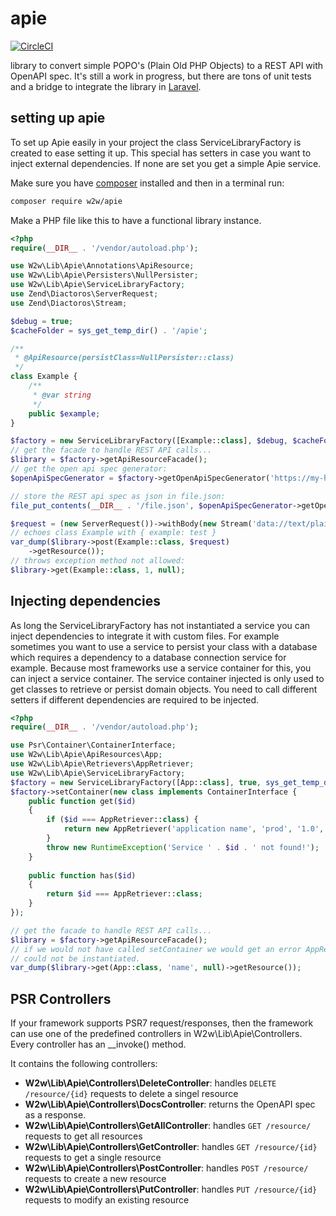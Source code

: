 # apie
[![CircleCI](https://circleci.com/gh/pjordaan/apie.svg?style=svg)](https://circleci.com/gh/pjordaan/apie)

library to convert simple POPO's (Plain Old PHP Objects) to a REST API with OpenAPI spec. It's still a work in progress,
but there are tons of unit tests and a bridge to integrate the library in [Laravel](https://github.com/pjordaan/laravel-apie).

## setting up apie
To set up Apie easily in your project the class ServiceLibraryFactory is created to ease setting it up.
This special has setters in case you want to inject external dependencies. If none are set
you get a simple Apie service.

Make sure you have [composer](https://getcomposer.org) installed and then in a terminal run:
```bash
composer require w2w/apie 
```

Make a PHP file like this to have a functional library instance.
```php
<?php
require(__DIR__ . '/vendor/autoload.php');

use W2w\Lib\Apie\Annotations\ApiResource;
use W2w\Lib\Apie\Persisters\NullPersister;
use W2w\Lib\Apie\ServiceLibraryFactory;
use Zend\Diactoros\ServerRequest;
use Zend\Diactoros\Stream;

$debug = true;
$cacheFolder = sys_get_temp_dir() . '/apie';

/**
 * @ApiResource(persistClass=NullPersister::class)
 */
class Example {
    /**
     * @var string
     */
    public $example;
}

$factory = new ServiceLibraryFactory([Example::class], $debug, $cacheFolder);
// get the facade to handle REST API calls...
$library = $factory->getApiResourceFacade();
// get the open api spec generator:
$openApiSpecGenerator = $factory->getOpenApiSpecGenerator('https://my-host-api.nl/');

// store the REST api spec as json in file.json:
file_put_contents(__DIR__ . '/file.json', $openApiSpecGenerator->getOpenApiSpec()->toJson());

$request = (new ServerRequest())->withBody(new Stream('data://text/plain,{"example":"test"}'));
// echoes class Example with { example: test }
var_dump($library->post(Example::class, $request)
    ->getResource());
// throws exception method not allowed:
$library->get(Example::class, 1, null);
```

## Injecting dependencies
As long the ServiceLibraryFactory has not instantiated a service you can inject dependencies to integrate it with
custom files. For example sometimes you want to use a service to persist your class with a database which requires a
dependency to a database connection service for example. Because most frameworks use a service container for this,
you can inject a service container. The service container injected is only used to get classes
to retrieve or persist domain objects. You need to call different setters if different dependencies
are required to be injected.

```php
<?php
require(__DIR__ . '/vendor/autoload.php');

use Psr\Container\ContainerInterface;
use W2w\Lib\Apie\ApiResources\App;
use W2w\Lib\Apie\Retrievers\AppRetriever;
use W2w\Lib\Apie\ServiceLibraryFactory;
$factory = new ServiceLibraryFactory([App::class], true, sys_get_temp_dir());
$factory->setContainer(new class implements ContainerInterface {
    public function get($id)
    {
        if ($id === AppRetriever::class) {
            return new AppRetriever('application name', 'prod', '1.0', false);
        }
        throw new RuntimeException('Service ' . $id . ' not found!');
    }
    
    public function has($id)
    {
        return $id === AppRetriever::class;       
    }
});

// get the facade to handle REST API calls...
$library = $factory->getApiResourceFacade();
// if we would not have called setContainer we would get an error AppRetriever
// could not be instantiated.
var_dump($library->get(App::class, 'name', null)->getResource());
```

## PSR Controllers
If your framework supports PSR7 request/responses, then the framework can use one of the predefined controllers
in W2w\Lib\Apie\Controllers. Every controller has an __invoke() method.

It contains the following controllers:
- **W2w\Lib\Apie\Controllers\DeleteController**: handles ```DELETE /resource/{id}``` requests to delete a singel resource
- **W2w\Lib\Apie\Controllers\DocsController**: returns the OpenAPI spec as a response.
- **W2w\Lib\Apie\Controllers\GetAllController**: handles ```GET /resource/``` requests to get all resources
- **W2w\Lib\Apie\Controllers\GetController**: handles ```GET /resource/{id}``` requests to get a single resource
- **W2w\Lib\Apie\Controllers\PostController**: handles ```POST /resource/``` requests to create a new resource
- **W2w\Lib\Apie\Controllers\PutController**: handles ```PUT /resource/{id}``` requests to modify an existing resource
